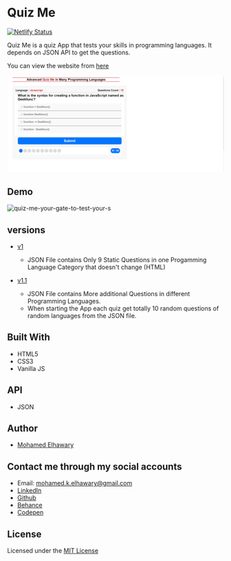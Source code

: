 # Quiz Me

[![Netlify Status](https://api.netlify.com/api/v1/badges/8d827263-69f3-4fa6-a109-d889a72d1f3e/deploy-status)](https://app.netlify.com/sites/quizme14/deploys) 

Quiz Me is a quiz App that tests your skills in programming languages. It depends on JSON API to get the questions.
  
You can view the website from [here](https://quizme14.netlify.app/)

![Screenshot](preview.png)

## Demo

![quiz-me-your-gate-to-test-your-s](https://user-images.githubusercontent.com/69651552/93914205-7d2db500-fd06-11ea-8c61-b64d6fed65e1.gif)

## versions  
* [v1](https://github.com/Mohamed-Elhawary/quiz-me/tree/v1)  

    - JSON File contains Only 9 Static Questions in one Progamming Language Category that doesn't change (HTML)  

* [v1.1](https://github.com/Mohamed-Elhawary/quiz-me/tree/v1.1)   

    - JSON File contains More additional Questions in different Programming Languages.
	- When starting the App each quiz get totally 10 random questions of random languages from the JSON file.

## Built With

* HTML5
* CSS3
* Vanilla JS  

## API  

* JSON 

## Author

* [Mohamed Elhawary](https://www.linkedin.com/in/mohamed-elhawary14/)

## Contact me through my social accounts

* Email: mohamed.k.elhawary@gmail.com
* [LinkedIn](https://www.linkedin.com/in/mohamed-elhawary14/)
* [Github](https://github.com/Mohamed-Elhawary)  
* [Behance](https://www.behance.net/mohamed-elhawary14)
* [Codepen](https://codepen.io/Mohamed-ElHawary) 

## License

Licensed under the [MIT License](LICENSE)


